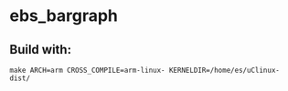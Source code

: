 ebs_bargraph
============

Build with:
-----------
	make ARCH=arm CROSS_COMPILE=arm-linux- KERNELDIR=/home/es/uClinux-dist/
